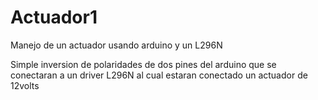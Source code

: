 # Actuador1
Manejo de un actuador usando arduino y un L296N

Simple inversion de polaridades de dos pines del arduino que se conectaran a un driver L296N al cual estaran conectado un actuador de 12volts
